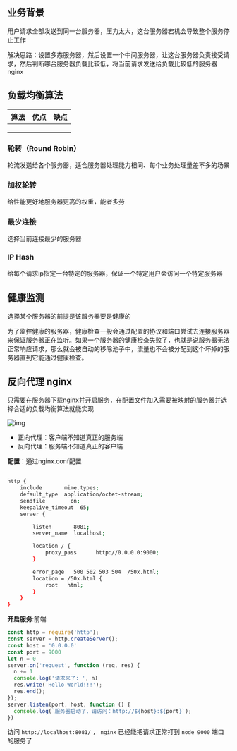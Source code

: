 ## 业务背景

用户请求全部发送到同一台服务器，压力太大，这台服务器宕机会导致整个服务停止工作

解决思路：设置多态服务器，然后设置一个中间服务器，让这台服务器负责接受请求，然后判断哪台服务器负载比较低，将当前请求发送给负载比较低的服务器 nginx

## 负载均衡算法



| 算法 | 优点 | 缺点 |
| ---- | ---- | ---- |
|      |      |      |
|      |      |      |
|      |      |      |



### 轮转（Round Robin）

轮流发送给各个服务器，适合服务器处理能力相同、每个业务处理量差不多的场景

### 加权轮转

给性能更好地服务器更高的权重，能者多劳

### 最少连接

选择当前连接最少的服务器

### IP Hash

给每个请求ip指定一台特定的服务器，保证一个特定用户会访问一个特定服务器

## 健康监测

选择某个服务器的前提是该服务器要是健康的

为了监控健康的服务器，健康检查一般会通过配置的协议和端口尝试去连接服务器来保证服务器正在监听。如果一个服务器的健康检查失败了，也就是说服务器无法正常响应请求，那么就会被自动的移除池子中，流量也不会被分配到这个坏掉的服务器直到它能通过健康检查。

## 反向代理 nginx

只需要在服务器下载nginx并开启服务，在配置文件加入需要被映射的服务器并选择合适的负载均衡算法就能实现

![img](https://img-blog.csdnimg.cn/img_convert/d82c48d9671ecedb5c161101dd5f63f8.png)

* 正向代理：客户端不知道真正的服务端
* 反向代理：服务端不知道真正的客户端

**配置**：通过nginx.conf配置

```sh
    
http {
    include       mime.types;
    default_type  application/octet-stream;
    sendfile        on;
    keepalive_timeout  65;
    server {

        listen       8081;
        server_name  localhost;

        location / {
            proxy_pass      http://0.0.0.0:9000;
        }

        error_page   500 502 503 504  /50x.html;
        location = /50x.html {
            root   html;
        }
    }
}
```

**开启服务**:前端

```js
const http = require('http');
const server = http.createServer();
const host = '0.0.0.0'
const port = 9000
let n = 0
server.on('request', function (req, res) {
  n += 1
  console.log('请求来了: ', n)
  res.write('Hello World!!!');
  res.end();
});
server.listen(port, host, function () {
  console.log(`服务器启动了，请访问：http://${host}:${port}`);
})
```

访问 `http://localhost:8081/` ， `nginx` 已经能把请求正常打到 `node 9000` 端口的服务了

